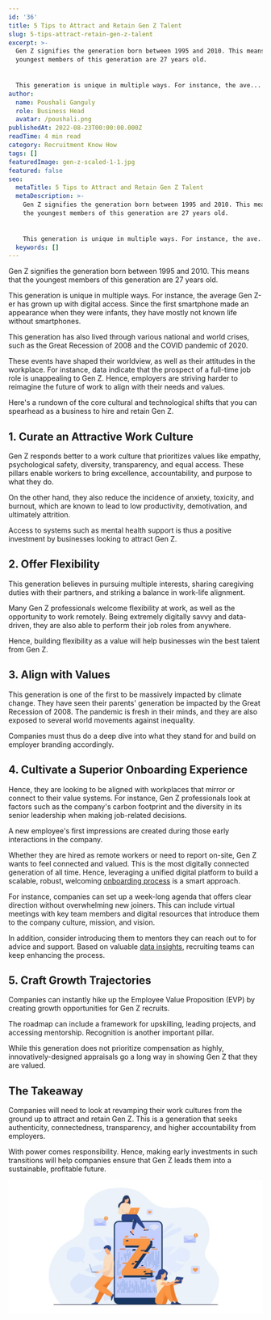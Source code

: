 ```yaml
---
id: '36'
title: 5 Tips to Attract and Retain Gen Z Talent
slug: 5-tips-attract-retain-gen-z-talent
excerpt: >-
  Gen Z signifies the generation born between 1995 and 2010. This means that the
  youngest members of this generation are 27 years old.


  This generation is unique in multiple ways. For instance, the ave...
author:
  name: Poushali Ganguly
  role: Business Head
  avatar: /poushali.png
publishedAt: 2022-08-23T00:00:00.000Z
readTime: 4 min read
category: Recruitment Know How
tags: []
featuredImage: gen-z-scaled-1-1.jpg
featured: false
seo:
  metaTitle: 5 Tips to Attract and Retain Gen Z Talent
  metaDescription: >-
    Gen Z signifies the generation born between 1995 and 2010. This means that
    the youngest members of this generation are 27 years old.


    This generation is unique in multiple ways. For instance, the ave...
  keywords: []
---
```


Gen Z signifies the generation born between 1995 and 2010. This means that the youngest members of this generation are 27 years old.

This generation is unique in multiple ways. For instance, the average Gen Z-er has grown up with digital access. Since the first smartphone made an appearance when they were infants, they have mostly not known life without smartphones.

<!--more-->

This generation has also lived through various national and world crises, such as the Great Recession of 2008 and the COVID pandemic of 2020. 

These events have shaped their worldview, as well as their attitudes in the workplace. For instance, data indicate that the prospect of a full-time job role is unappealing to Gen Z. Hence, employers are striving harder to reimagine the future of work to align with their needs and values.

Here's a rundown of the core cultural and technological shifts that you can spearhead as a business to hire and retain Gen Z. 

## 1\. Curate an Attractive Work Culture

Gen Z responds better to a work culture that prioritizes values like empathy, psychological safety, diversity, transparency, and equal access. These pillars enable workers to bring excellence, accountability, and purpose to what they do.

On the other hand, they also reduce the incidence of anxiety, toxicity, and burnout, which are known to lead to low productivity, demotivation, and ultimately attrition.

Access to systems such as mental health support is thus a positive investment by businesses looking to attract Gen Z. 

## 2\. Offer Flexibility 

This generation believes in pursuing multiple interests, sharing caregiving duties with their partners, and striking a balance in work-life alignment.

Many Gen Z professionals welcome flexibility at work, as well as the opportunity to work remotely. Being extremely digitally savvy and data-driven, they are also able to perform their job roles from anywhere.

Hence, building flexibility as a value will help businesses win the best talent from Gen Z.   

## 3\. Align with Values 

This generation is one of the first to be massively impacted by climate change. They have seen their parents' generation be impacted by the Great Recession of 2008. The pandemic is fresh in their minds, and they are also exposed to several world movements against inequality.

Companies must thus do a deep dive into what they stand for and build on employer branding accordingly. 

## 4\. Cultivate a Superior Onboarding Experience  

Hence, they are looking to be aligned with workplaces that mirror or connect to their value systems. For instance, Gen Z professionals look at factors such as the company's carbon footprint and the diversity in its senior leadership when making job-related decisions.

A new employee's first impressions are created during those early interactions in the company.

Whether they are hired as remote workers or need to report on-site, Gen Z wants to feel connected and valued. This is the most digitally connected generation of all time. Hence, leveraging a unified digital platform to build a scalable, robust, welcoming [onboarding process](https://www.thetalentpool.ai/blogs/how-do-you-start-onboarding-more-candidate) is a smart approach.

For instance, companies can set up a week-long agenda that offers clear direction without overwhelming new joiners. This can include virtual meetings with key team members and digital resources that introduce them to the company culture, mission, and vision.

In addition, consider introducing them to mentors they can reach out to for advice and support. Based on valuable [data insights](https://www.thetalentpool.ai/recruitment-management-software-benefits), recruiting teams can keep enhancing the process.

## 5\. Craft Growth Trajectories

Companies can instantly hike up the Employee Value Proposition (EVP) by creating growth opportunities for Gen Z recruits.

The roadmap can include a framework for upskilling, leading projects, and accessing mentorship. Recognition is another important pillar.

While this generation does not prioritize compensation as highly, innovatively-designed appraisals go a long way in showing Gen Z that they are valued. 

## The Takeaway

Companies will need to look at revamping their work cultures from the ground up to attract and retain Gen Z. This is a generation that seeks authenticity, connectedness, transparency, and higher accountability from employers.

With power comes responsibility. Hence, making early investments in such transitions will help companies ensure that Gen Z leads them into a sustainable, profitable future.

![gen-z](images/gen-z-scaled-1-1-1024x537.jpg)
